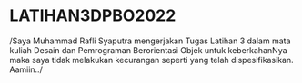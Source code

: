# LATIHAN3DPBO2022
/Saya Muhammad Rafli Syaputra mengerjakan Tugas Latihan 3 dalam mata kuliah Desain dan Pemrograman Berorientasi Objek untuk keberkahanNya maka saya tidak melakukan kecurangan seperti yang telah dispesifikasikan. Aamiin../
